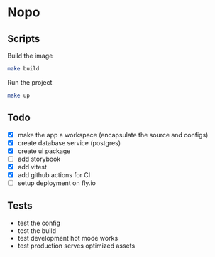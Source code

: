 # Nopo

## Scripts

Build the image

```bash
make build
```

Run the project

```bash
make up
```

## Todo

- [X] make the app a workspace (encapsulate the source and configs)
- [X] create database service (postgres)
- [X] create ui package
- [ ] add storybook
- [X] add vitest
- [X] add github actions for CI
- [ ] setup deployment on fly.io

## Tests

- test the config
- test the build
- test development hot mode works
- test production serves optimized assets
